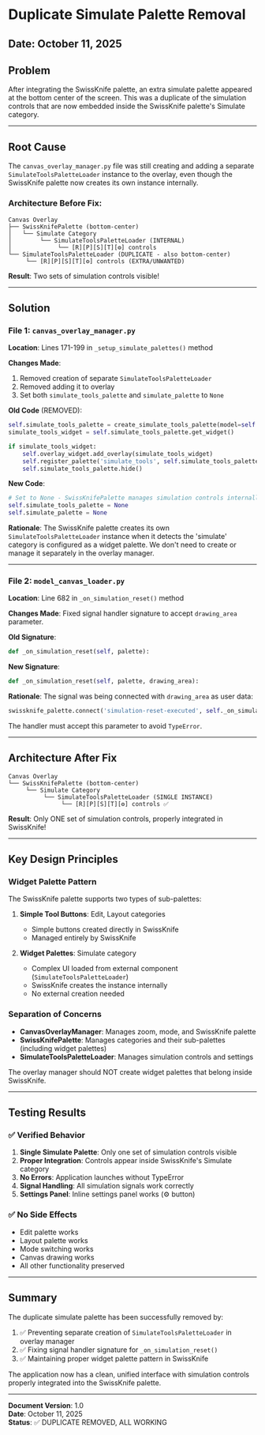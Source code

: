 # Duplicate Simulate Palette Removal

## Date: October 11, 2025

## Problem

After integrating the SwissKnife palette, an extra simulate palette appeared at the bottom center of the screen. This was a duplicate of the simulation controls that are now embedded inside the SwissKnife palette's Simulate category.

---

## Root Cause

The `canvas_overlay_manager.py` file was still creating and adding a separate `SimulateToolsPaletteLoader` instance to the overlay, even though the SwissKnife palette now creates its own instance internally.

### Architecture Before Fix:

```
Canvas Overlay
├── SwissKnifePalette (bottom-center)
│   └── Simulate Category
│        └── SimulateToolsPaletteLoader (INTERNAL)
│             └── [R][P][S][T][⚙] controls
└── SimulateToolsPaletteLoader (DUPLICATE - also bottom-center)
     └── [R][P][S][T][⚙] controls (EXTRA/UNWANTED)
```

**Result**: Two sets of simulation controls visible!

---

## Solution

### File 1: `canvas_overlay_manager.py`

**Location**: Lines 171-199 in `_setup_simulate_palettes()` method

**Changes Made**:
1. Removed creation of separate `SimulateToolsPaletteLoader`
2. Removed adding it to overlay
3. Set both `simulate_tools_palette` and `simulate_palette` to `None`

**Old Code** (REMOVED):
```python
self.simulate_tools_palette = create_simulate_tools_palette(model=self.canvas_manager)
simulate_tools_widget = self.simulate_tools_palette.get_widget()

if simulate_tools_widget:
    self.overlay_widget.add_overlay(simulate_tools_widget)
    self.register_palette('simulate_tools', self.simulate_tools_palette)
    self.simulate_tools_palette.hide()
```

**New Code**:
```python
# Set to None - SwissKnifePalette manages simulation controls internally
self.simulate_tools_palette = None
self.simulate_palette = None
```

**Rationale**: 
The SwissKnife palette creates its own `SimulateToolsPaletteLoader` instance when it detects the 'simulate' category is configured as a widget palette. We don't need to create or manage it separately in the overlay manager.

---

### File 2: `model_canvas_loader.py`

**Location**: Line 682 in `_on_simulation_reset()` method

**Changes Made**:
Fixed signal handler signature to accept `drawing_area` parameter.

**Old Signature**:
```python
def _on_simulation_reset(self, palette):
```

**New Signature**:
```python
def _on_simulation_reset(self, palette, drawing_area):
```

**Rationale**:
The signal was being connected with `drawing_area` as user data:
```python
swissknife_palette.connect('simulation-reset-executed', self._on_simulation_reset, drawing_area)
```

The handler must accept this parameter to avoid `TypeError`.

---

## Architecture After Fix

```
Canvas Overlay
└── SwissKnifePalette (bottom-center)
     └── Simulate Category
          └── SimulateToolsPaletteLoader (SINGLE INSTANCE)
               └── [R][P][S][T][⚙] controls ✅
```

**Result**: Only ONE set of simulation controls, properly integrated in SwissKnife!

---

## Key Design Principles

### Widget Palette Pattern

The SwissKnife palette supports two types of sub-palettes:

1. **Simple Tool Buttons**: Edit, Layout categories
   - Simple buttons created directly in SwissKnife
   - Managed entirely by SwissKnife

2. **Widget Palettes**: Simulate category
   - Complex UI loaded from external component (`SimulateToolsPaletteLoader`)
   - SwissKnife creates the instance internally
   - No external creation needed

### Separation of Concerns

- **CanvasOverlayManager**: Manages zoom, mode, and SwissKnife palette
- **SwissKnifePalette**: Manages categories and their sub-palettes (including widget palettes)
- **SimulateToolsPaletteLoader**: Manages simulation controls and settings

The overlay manager should NOT create widget palettes that belong inside SwissKnife.

---

## Testing Results

### ✅ Verified Behavior

1. **Single Simulate Palette**: Only one set of simulation controls visible
2. **Proper Integration**: Controls appear inside SwissKnife's Simulate category
3. **No Errors**: Application launches without TypeError
4. **Signal Handling**: All simulation signals work correctly
5. **Settings Panel**: Inline settings panel works (⚙ button)

### ✅ No Side Effects

- Edit palette works
- Layout palette works
- Mode switching works
- Canvas drawing works
- All other functionality preserved

---

## Summary

The duplicate simulate palette has been successfully removed by:

1. ✅ Preventing separate creation of `SimulateToolsPaletteLoader` in overlay manager
2. ✅ Fixing signal handler signature for `_on_simulation_reset()`
3. ✅ Maintaining proper widget palette pattern in SwissKnife

The application now has a clean, unified interface with simulation controls properly integrated into the SwissKnife palette.

---

**Document Version**: 1.0  
**Date**: October 11, 2025  
**Status**: ✅ DUPLICATE REMOVED, ALL WORKING
